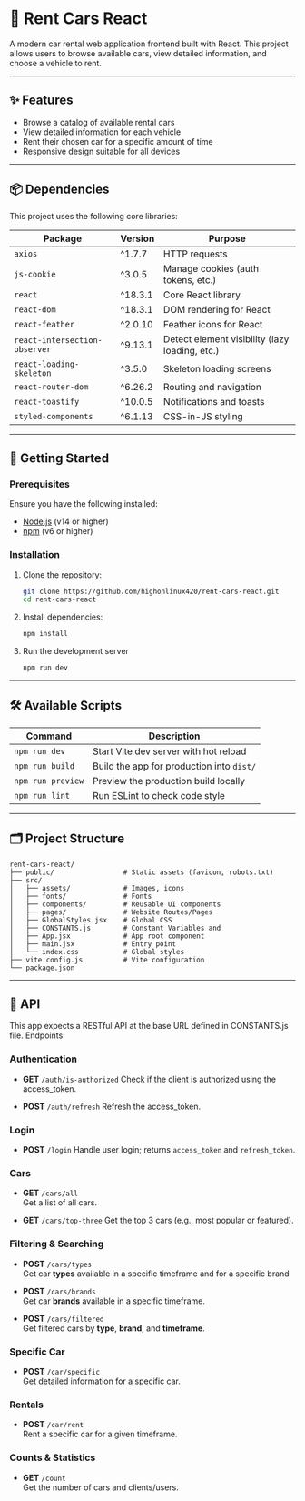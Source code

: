 # 🚗 Rent Cars React

A modern car rental web application frontend built with React. This project allows users to browse available cars, view detailed information, and choose a vehicle to rent.

---

## ✨ Features

- Browse a catalog of available rental cars
- View detailed information for each vehicle
- Rent their chosen car for a specific amount of time
- Responsive design suitable for all devices

---

## 📦 Dependencies

This project uses the following core libraries:

| Package                     | Version     | Purpose                                      |
|----------------------------|-------------|----------------------------------------------|
| `axios`                    | ^1.7.7      | HTTP requests                                |
| `js-cookie`                | ^3.0.5      | Manage cookies (auth tokens, etc.)           |
| `react`                    | ^18.3.1     | Core React library                           |
| `react-dom`                | ^18.3.1     | DOM rendering for React                      |
| `react-feather`            | ^2.0.10     | Feather icons for React                      |
| `react-intersection-observer` | ^9.13.1 | Detect element visibility (lazy loading, etc.) |
| `react-loading-skeleton`   | ^3.5.0      | Skeleton loading screens                     |
| `react-router-dom`         | ^6.26.2     | Routing and navigation                       |
| `react-toastify`           | ^10.0.5     | Notifications and toasts                     |
| `styled-components`        | ^6.1.13     | CSS-in-JS styling                            |

---

## 🚀 Getting Started

### Prerequisites

Ensure you have the following installed:

- [Node.js](https://nodejs.org/) (v14 or higher)
- [npm](https://www.npmjs.com/) (v6 or higher)

### Installation

1. Clone the repository:
   ```bash
   git clone https://github.com/highonlinux420/rent-cars-react.git
   cd rent-cars-react
   ```
2. Install dependencies:
   ```bash
   npm install
   ```
3. Run the development server
   ```bash
   npm run dev
   ```

---

## 🛠️ Available Scripts

| Command           | Description                               |
| ----------------- | ----------------------------------------- |
| `npm run dev`     | Start Vite dev server with hot reload     |
| `npm run build`   | Build the app for production into `dist/` |
| `npm run preview` | Preview the production build locally      |
| `npm run lint`    | Run ESLint to check code style            |

---

## 🗂️ Project Structure
```
rent-cars-react/
├── public/                 # Static assets (favicon, robots.txt)
├── src/
│   ├── assets/             # Images, icons
│   ├── fonts/              # Fonts
│   ├── components/         # Reusable UI components
│   ├── pages/              # Website Routes/Pages
│   ├── GlobalStyles.jsx    # Global CSS
│   ├── CONSTANTS.js        # Constant Variables and 
│   ├── App.jsx             # App root component
│   ├── main.jsx            # Entry point
│   └── index.css           # Global styles
├── vite.config.js          # Vite configuration
└── package.json
```

---

## 🔌 API
This app expects a RESTful API at the base URL defined in CONSTANTS.js file. Endpoints:
### Authentication

-   **GET** `/auth/is-authorized`
Check if the client is authorized using the access_token.

-   **POST** `/auth/refresh`
Refresh the access_token.

### Login
-   **POST** `/login`
Handle user login; returns `access_token` and `refresh_token`.

### Cars
-   **GET** `/cars/all`  
    Get a list of all cars.
    
-   **GET** `/cars/top-three` 
    Get the top 3 cars (e.g., most popular or featured).

### Filtering & Searching
-   **POST** `/cars/types`  
Get car **types** available in a specific timeframe and for a specific brand

-   **POST** `/cars/brands`  
Get car **brands** available in a specific timeframe.

-   **POST** `/cars/filtered`  
Get filtered cars by **type**, **brand**, and **timeframe**.

### Specific Car

-   **POST** `/car/specific`  
Get detailed information for a specific car.

### Rentals

-   **POST** `/car/rent`  
Rent a specific car for a given timeframe.

### Counts & Statistics
-   **GET** `/count`  
    Get the number of cars and clients/users.

